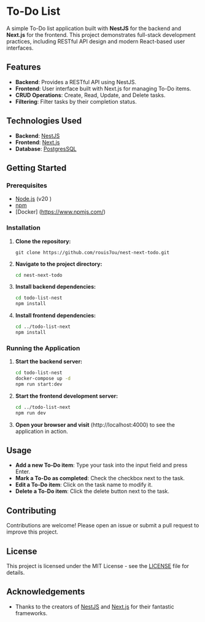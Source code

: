 # To-Do List

A simple To-Do list application built with **NestJS** for the backend and **Next.js** for the frontend. This project demonstrates full-stack development practices, including RESTful API design and modern React-based user interfaces.

## Features

- **Backend**: Provides a RESTful API using NestJS.
- **Frontend**: User interface built with Next.js for managing To-Do items.
- **CRUD Operations**: Create, Read, Update, and Delete tasks.
- **Filtering**: Filter tasks by their completion status.

## Technologies Used

- **Backend**: [NestJS](https://nestjs.com/)
- **Frontend**: [Next.js](https://nextjs.org/)
- **Database**: [PostgresSQL](https://www.postgresql.org/)

## Getting Started

### Prerequisites

- [Node.js](https://nodejs.org/) (v20 )
- [npm](https://www.npmjs.com/) 
- [Docker] (https://www.npmjs.com/)

### Installation

1. **Clone the repository:**

    ```
    git clone https://github.com/rouis7ou/nest-next-todo.git
    ```

2. **Navigate to the project directory:**

    ```bash
    cd nest-next-todo
    ```

3. **Install backend dependencies:**

    ```bash
    cd todo-list-nest
    npm install
    ```

4. **Install frontend dependencies:**

    ```bash
    cd ../todo-list-next
    npm install
    ```

### Running the Application

1. **Start the backend server:**

    ```bash
    cd todo-list-nest
    docker-compose up -d
    npm run start:dev 
    ```

2. **Start the frontend development server:**

    ```bash
    cd ../todo-list-next
    npm run dev
    ```

3. **Open your browser and visit** (http://localhost:4000) to see the application in action.

## Usage

- **Add a new To-Do item**: Type your task into the input field and press Enter.
- **Mark a To-Do as completed**: Check the checkbox next to the task.
- **Edit a To-Do item**: Click on the task name to modify it.
- **Delete a To-Do item**: Click the delete button next to the task.

## Contributing

Contributions are welcome! Please open an issue or submit a pull request to improve this project.

## License

This project is licensed under the MIT License - see the [LICENSE](LICENSE) file for details.

## Acknowledgements

- Thanks to the creators of [NestJS](https://nestjs.com/) and [Next.js](https://nextjs.org/) for their fantastic frameworks.
